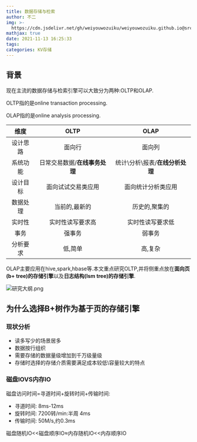 ```yaml
---
title: 数据存储与检索
author: 不二
img: >-
  https://cdn.jsdelivr.net/gh/weiyouwozuiku/weiyouwozuiku.github.io@src/source/_posts/PageImg/KV存储/数据存储与检索.jpg
mathjax: true
date: 2021-11-13 16:25:33
tags:
categories: KV存储
---
```


## 背景

现在主流的数据存储与检索引擎可以大致分为两种:OLTP和OLAP.

OLTP指的是online transaction processing.

OLAP指的是online analysis processing.

|维度|OLTP|OLAP|
|:--:|:--:|:--:|
|设计思路|面向行|面向列|
|系统功能|日常交易数据/**在线事务处理**|统计\分析\报表/**在线分析处理**|
|设计目标|面向试试交易类应用|面向统计分析类应用|
|数据处理|当前的,最新的|历史的,聚集的|
|实时性|实时性读写要求高|实时性读写要求低|
|事务|强事务|弱事务|
|分析要求|低,简单|高,复杂|

OLAP主要应用在hive,spark,hbase等.本文重点研究OLTP,并将侧重点放在**面向页(b+ tree)的存储引擎**以及**日志结构(lsm tree)的存储引擎**.

![研究大纲.png](https://cdn.jsdelivr.net/gh/weiyouwozuiku/weiyouwozuiku.github.io@src/source/_posts/KV存储/数据存储与检索/研究大纲.png)

## 为什么选择B+树作为基于页的存储引擎

### 现状分析

- 读多写少的场景居多
- 数据按行组织
- 需要存储的数据量级增加到千万级量级
- 存储时选择的存储介质需要满足成本较低\容量较大的特点

### 磁盘IOVS内存IO

磁盘访问时间=寻道时间+旋转时间+传输时间:

- 寻道时间: 8ms-12ms
- 旋转时间: 7200转/min:半周 4ms
- 传输时间: 50M/s,约0.3ms

磁盘随机IO<<磁盘顺序IO≈内存随机IO<<内存顺序IO